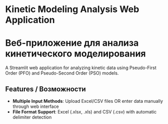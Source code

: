 # Kinetic Modeling Analysis Web Application
# Веб-приложение для анализа кинетического моделирования

A Streamlit web application for analyzing kinetic data using Pseudo-First Order (PFO) and Pseudo-Second Order (PSO) models.

## Features / Возможности

- **Multiple Input Methods**: Upload Excel/CSV files OR enter data manually through web interface
- **File Format Support**: Excel (.xlsx, .xls) and CSV (.csv) with automatic delimiter detection
